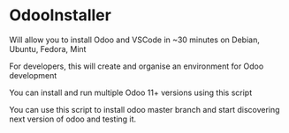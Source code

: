 # OdooInstaller

Will allow you to install Odoo and VSCode in ~30 minutes on Debian, Ubuntu, Fedora, Mint

For developers, this will create and organise an environment for Odoo development

You can install and run multiple Odoo 11+ versions using this script

You can use this script to install odoo master branch and start discovering next version of odoo and testing it.
